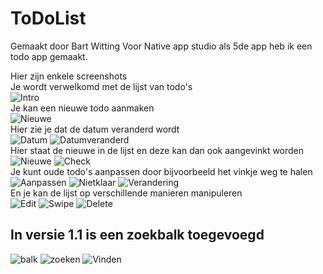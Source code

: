 # ToDoList
Gemaakt door Bart Witting
Voor Native app studio als 5de app heb ik een todo app gemaakt. 

Hier zijn enkele screenshots <br/>
Je wordt verwelkomd met de lijst van todo's <br/>
![Intro](/doc/Welkom.png) <br/>
Je kan een nieuwe todo aanmaken <br/>
![Nieuwe](/doc/Nieuwe.png) <br/>
Hier zie je dat de datum veranderd wordt <br/>
![Datum](/doc/Datum.png)
![Datumveranderd](/doc/Datum2.png) <br/>
Hier staat de nieuwe in de lijst en deze kan dan ook aangevinkt worden <br/>
![Nieuwe](/doc/Welkomnieuw.png)
![Check](/doc/Welkomvink.png) <br/>
Je kunt oude todo's aanpassen door bijvoorbeeld het vinkje weg te halen <br/>
![Aanpassen](/doc/Aanpassen.png) 
![Nietklaar](/doc/unvink.png) 
![Verandering](/doc/resultaat.png) <br/>
En je kan de lijst op verschillende manieren manipuleren <br/>
![Edit](/doc/Edit.png)
![Swipe](/doc/Swipe.png)
![Delete](/doc/Delete.png) <br/>

## In versie 1.1 is een zoekbalk toegevoegd
![balk](/doc/Search1.png)
![zoeken](/doc/Search2.png)
![Vinden](/doc/Search3.png) <br/>
